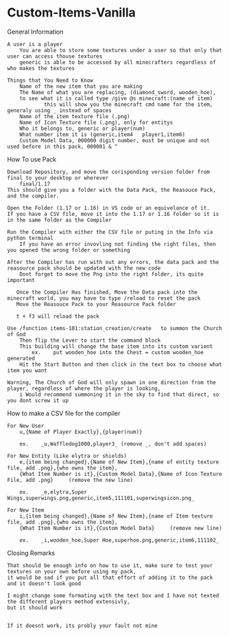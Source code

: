 # Custom-Items-Vanilla

General Information

    A user is a player
        You are able to store some textures under a user so that only that user can access thouse textures
    	generic is able to be accessed by all minecrafters regardless of who makes the textures
    
    Things that You Need to Know
        Name of the new item that you are making
        The Name of what you are replacing, (diamond_sword, wooden_hoe), 
	    to see what it is called type /give @s minecraft:(name of item)
            	this will show you the minecraft cmd name for the item, generaly using _ instead of spaces
        Name of the item texture file (.png)
        Name of Icon Texture file (.png), only for entitys
        Who it belongs to, generic or player(num)
        What number item it is (generic,item4   player1,item6)
        Custom Model Data, 000000 digit number, must be unique and not used before in this pack, 000001 & ^



How To use Pack

    Download Repository, and move the corisponding version folder from final to your desktop or wherever
        final/1.17
    This should give you a folder with the Data Pack, the Reasouce Pack, and the compiler.
    
    Open the Folder (1.17 or 1.16) in VS code or an equivelance of it.
    If you have a CSV file, move it into the 1.17 or 1.16 folder so it is in the same folder as the Compiler
    
    Run the Compiler with either the CSV file or puting in the Info via python terminal
        If you have an error invovling not finding the right files, then you opened the wrong folder or something
        
    After the Compiler has run with out any errors, the data pack and the reasource pack should be updated with the new code
        Dont forget to move the Png into the right folder, its quite important
       
       Once the Compiler Has finished, Move the Data pack into the minecraft world, you may have to type /reload to reset the pack
       Move the Reasouce Pack to your Reasource Pack folder
       
       t + f3 will reload the pack
       
    Use /function items-101:station_creation/create   to summon the Church of God
        Then flip the Lever to start the command block
        This building will change the base item into its custom varient
            ex.    put wooden_hoe into the Chest = custom wooden_hoe generated
        Hit the Start Button and then click in the text box to choose what item you want

    Warning, The Church of God will only spawn in one direction from the player, regardless of where the player is looking, 
        i Would recommend summoning it in the sky to find that direct, so you dont screw it up


       

How to make a CSV file for the compiler

	For New User
		u,{Name of Player Exactly},{player(num)}

		ex.    _u,Waffledog1000,player3_ (remove _, don't add spaces)

	For New Entity (Like elytra or shields)
		e,{item being changed},{Name of New Item},{name of entity texture file, add .png},{who owns the item},
		{What Item Number is it},{Custom Model Data},{Name of Icon Texture File, add .png}     (remove the new line)

		ex.    _e,elytra,Super Wings,superwings.png,generic,item5,111101,superwingsicon.png_

	For New Item	
		i,{item being changed},{Name of New Item},{name of Item texture file, add .png},{who owns the item},
		{What Item Number is it},{Custom Model Data}     (remove new line)

		ex.    _i,wooden_hoe,Super Hoe,superhoe.png,generic,item6,111102_



Closing Remarks

    That should be enough info on how to use it, make sure to test your textures on your own before using my pack,
    it would be sad if you put all that effort of adding it to the pack and it doesn't look good

    I might change some formating with the text box and I have not texted the different players method extensivly,
    but it should work


    If it doesnt work, its probly your fault not mine
    
    
    
    


